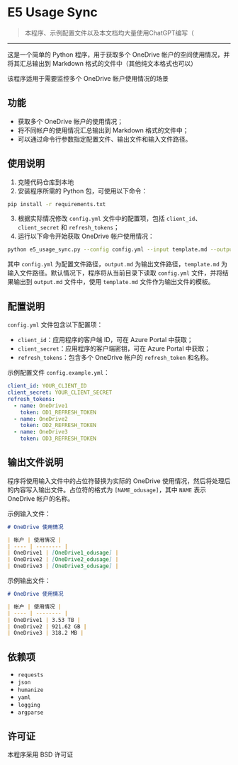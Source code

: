 # E5 Usage Sync

> 本程序、示例配置文件以及本文档均大量使用ChatGPT编写（

---

这是一个简单的 Python 程序，用于获取多个 OneDrive 帐户的空间使用情况，并将其汇总输出到 Markdown 格式的文件中（其他纯文本格式也可以）

该程序适用于需要监控多个 OneDrive 帐户使用情况的场景

## 功能

- 获取多个 OneDrive 帐户的使用情况；
- 将不同帐户的使用情况汇总输出到 Markdown 格式的文件中；
- 可以通过命令行参数指定配置文件、输出文件和输入文件路径。

## 使用说明

1. 克隆代码仓库到本地
2. 安装程序所需的 Python 包，可使用以下命令：

```bash
pip install -r requirements.txt
```

3. 根据实际情况修改 `config.yml` 文件中的配置项，包括 `client_id`、`client_secret` 和 `refresh_tokens`；
4. 运行以下命令开始获取 OneDrive 帐户使用情况：

```bash
python e5_usage_sync.py --config config.yml --input template.md --output output.md
```

其中 `config.yml` 为配置文件路径，`output.md` 为输出文件路径，`template.md` 为输入文件路径。默认情况下，程序将从当前目录下读取 `config.yml` 文件，并将结果输出到 `output.md` 文件中，使用 `template.md` 文件作为输出文件的模板。

## 配置说明

`config.yml` 文件包含以下配置项：

- `client_id`：应用程序的客户端 ID，可在 Azure Portal 中获取；
- `client_secret`：应用程序的客户端密钥，可在 Azure Portal 中获取；
- `refresh_tokens`：包含多个 OneDrive 帐户的 `refresh_token` 和名称。

示例配置文件 `config.example.yml`：

```yaml
client_id: YOUR_CLIENT_ID
client_secret: YOUR_CLIENT_SECRET
refresh_tokens:
  - name: OneDrive1
    token: OD1_REFRESH_TOKEN
  - name: OneDrive2
    token: OD2_REFRESH_TOKEN
  - name: OneDrive3
    token: OD3_REFRESH_TOKEN
```

## 输出文件说明

程序将使用输入文件中的占位符替换为实际的 OneDrive 使用情况，然后将处理后的内容写入输出文件。占位符的格式为 `[NAME_odusage]`，其中 `NAME` 表示 OneDrive 帐户的名称。

示例输入文件：

```markdown
# OneDrive 使用情况

| 帐户 | 使用情况 |
| ---- | -------- |
| OneDrive1 | [OneDrive1_odusage] |
| OneDrive2 | [OneDrive2_odusage] |
| OneDrive3 | [OneDrive3_odusage] |
```

示例输出文件：

```markdown
# OneDrive 使用情况

| 帐户 | 使用情况 |
| ---- | -------- |
| OneDrive1 | 3.53 TB |
| OneDrive2 | 921.62 GB |
| OneDrive3 | 318.2 MB |
```

## 依赖项

- `requests`
- `json`
- `humanize`
- `yaml`
- `logging`
- `argparse`

## 许可证

本程序采用 BSD 许可证